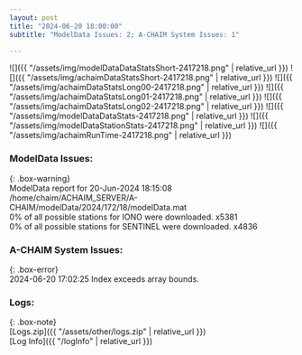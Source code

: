 ```yaml
---
layout: post
title: "2024-06-20 18:00:00"
subtitle: "ModelData Issues: 2; A-CHAIM System Issues: 1"

---
```


![]({{ "/assets/img/modelDataDataStatsShort-2417218.png" | relative_url }})
![]({{ "/assets/img/achaimDataStatsShort-2417218.png" | relative_url }})
![]({{ "/assets/img/achaimDataStatsLong00-2417218.png" | relative_url }})
![]({{ "/assets/img/achaimDataStatsLong01-2417218.png" | relative_url }})
![]({{ "/assets/img/achaimDataStatsLong02-2417218.png" | relative_url }})
![]({{ "/assets/img/modelDataDataStats-2417218.png" | relative_url }})
![]({{ "/assets/img/modelDataStationStats-2417218.png" | relative_url }})
![]({{ "/assets/img/achaimRunTime-2417218.png" | relative_url }})


### ModelData Issues:  
  
{: .box-warning}  
 ModelData report for 20-Jun-2024 18:15:08   
 /home/chaim/ACHAIM_SERVER/A-CHAIM/modelData/2024/172/18/modelData.mat   
 0% of all possible stations for IONO were downloaded. x5381   
 0% of all possible stations for SENTINEL were downloaded. x4836   
  
### A-CHAIM System Issues:  
  
{: .box-error}  
2024-06-20 17:02:25 Index exceeds array bounds.  

### Logs:  
  
{: .box-note}  
[Logs.zip]({{ "/assets/other/logs.zip" | relative_url }})  
[Log Info]({{ "/logInfo" | relative_url }})  

